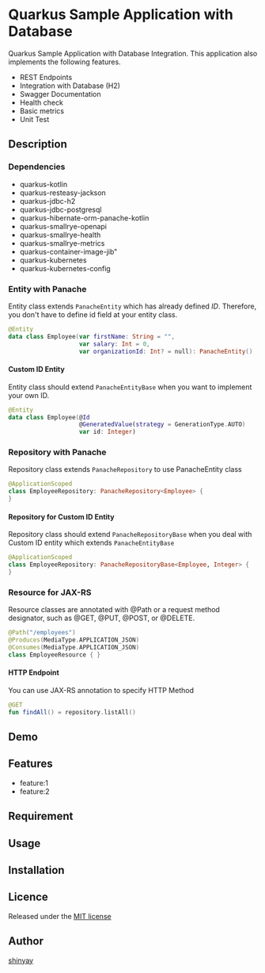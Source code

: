 # Quarkus Sample Application with Database

Quarkus Sample Application with Database Integration.
This application also implements the following features.

- REST Endpoints
- Integration with Database (H2)
- Swagger Documentation
- Health check
- Basic metrics
- Unit Test

## Description
### Dependencies
- quarkus-kotlin
- quarkus-resteasy-jackson
- quarkus-jdbc-h2
- quarkus-jdbc-postgresql
- quarkus-hibernate-orm-panache-kotlin
- quarkus-smallrye-openapi
- quarkus-smallrye-health
- quarkus-smallrye-metrics
- quarkus-container-image-jib"
- quarkus-kubernetes
- quarkus-kubernetes-config

### Entity with Panache
Entity class extends `PanacheEntity` which has already defined *ID*.
Therefore, you don't have to define id field at your entity class.

```kotlin
@Entity
data class Employee(var firstName: String = "",
                    var salary: Int = 0,
                    var organizationId: Int? = null): PanacheEntity()
```

#### Custom ID Entity
Entity class should extend `PanacheEntityBase` when you want to implement your own ID.

```kotlin
@Entity
data class Employee(@Id
                    @GeneratedValue(strategy = GenerationType.AUTO)
                    var id: Integer)
```

### Repository with Panache
Repository class extends `PanacheRepository` to use PanacheEntity class

```kotlin
@ApplicationScoped
class EmployeeRepository: PanacheRepository<Employee> {
}
```

#### Repository for Custom ID Entity
Repository class should extend `PanacheRepositoryBase` when you deal with Custom ID entity which extends `PanacheEntityBase`

```kotlin
@ApplicationScoped
class EmployeeRepository: PanacheRepositoryBase<Employee, Integer> {
}
```

### Resource for JAX-RS
Resource classes are annotated with @Path or a request method designator, such as @GET, @PUT, @POST, or @DELETE.

```kotlin
@Path("/employees")
@Produces(MediaType.APPLICATION_JSON)
@Consumes(MediaType.APPLICATION_JSON)
class EmployeeResource { }
```

#### HTTP Endpoint
You can use JAX-RS annotation to specify HTTP Method

```kotlin
@GET
fun findAll() = repository.listAll()
```

## Demo

## Features

- feature:1
- feature:2

## Requirement

## Usage

## Installation

## Licence

Released under the [MIT license](https://gist.githubusercontent.com/shinyay/56e54ee4c0e22db8211e05e70a63247e/raw/34c6fdd50d54aa8e23560c296424aeb61599aa71/LICENSE)

## Author

[shinyay](https://github.com/shinyay)
